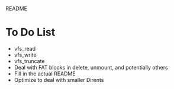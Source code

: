 README

To Do List
=================

* vfs_read
* vfs_write
* vfs_truncate
* Deal with FAT blocks in delete, unmount, and potentially others
* Fill in the actual README
* Optimize to deal with smaller Dirents
